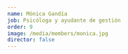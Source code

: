 ```yaml
---
name: Mónica Gandía
job: Psicóloga y ayudante de gestión
order: 9
image: /media/members/monica.jpg
director: false
---
```

